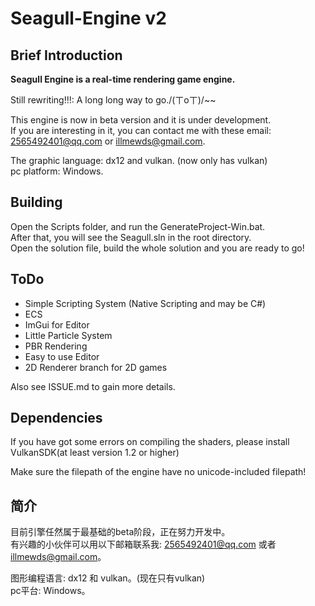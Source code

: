 # Seagull-Engine v2

## Brief Introduction

**Seagull Engine is a real-time rendering game engine.**  

Still rewriting!!!: A long long way to go./(ㄒoㄒ)/~~

This engine is now in beta version and it is under development.  
If you are interesting in it, you can contact me with these email: 2565492401@qq.com or illmewds@gmail.com.

The graphic language: dx12 and vulkan. (now only has vulkan)  
pc platform: Windows.  

## Building

Open the Scripts folder, and run the GenerateProject-Win.bat.  
After that, you will see the Seagull.sln in the root directory.  
Open the solution file, build the whole solution and you are ready to go!

## ToDo

- Simple Scripting System (Native Scripting and may be C#)  
- ECS  
- ImGui for Editor  
- Little Particle System  
- PBR Rendering  
- Easy to use Editor  
- 2D Renderer branch for 2D games

Also see ISSUE.md to gain more details.

## Dependencies

If you have got some errors on compiling the shaders, please install VulkanSDK(at least version 1.2 or higher)

Make sure the filepath of the engine have no unicode-included filepath!

## 简介

目前引擎任然属于最基础的beta阶段，正在努力开发中。  
有兴趣的小伙伴可以用以下邮箱联系我: 2565492401@qq.com 或者 illmewds@gmail.com。

图形编程语言: dx12 和 vulkan。(现在只有vulkan)  
pc平台: Windows。